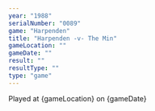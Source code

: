 ```yaml
---
year: "1988"
serialNumber: "0089" 
game: "Harpenden"
title: "Harpenden -v- The Min"
gameLocation: ""
gameDate: ""
result: ""
resultType: ""
type: "game"
---
```


Played at {gameLocation} on {gameDate} 